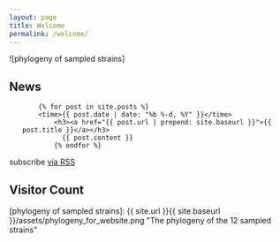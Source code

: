 ```yaml
---
layout: page
title: Welcome
permalink: /welcome/
---
```


![phylogeny of sampled strains]


<div class="home">

  <h2 class="page-heading">News</h2>

  <ul class="posts">

        {% for post in site.posts %}
	    <time>{{ post.date | date: "%b %-d, %Y" }}</time>
	        <h3><a href="{{ post.url | prepend: site.baseurl }}">{{ post.title }}</a></h3>
		      {{ post.content }}
		    {% endfor %}

  </ul>

  <p class="rss-subscribe">subscribe <a href="{{ "/feed.xml" | prepend: site.baseurl }}">via RSS</a></p>

</div>




<h2 class="page-heading">Visitor Count</h2>
<script type="text/javascript" src="//ra.revolvermaps.com/0/0/1.js?i=02yhkul0dzj&amp;s=220&amp;m=6&amp;v=true&amp;r=false&amp;b=000000&amp;n=false&amp;c=ff0000" async="async"></script>






[phylogeny of sampled strains]: {{ site.url }}{{ site.baseurl }}/assets/phylogeny_for_website.png "The phylogeny of the 12 sampled strains"
